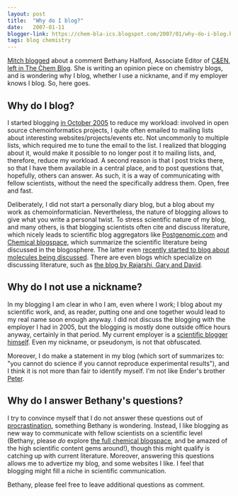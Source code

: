 ```yaml
---
layout: post
title:  "Why do I blog?"
date:   2007-01-11
blogger-link: https://chem-bla-ics.blogspot.com/2007/01/why-do-i-blog.html
tags: blog chemistry
---
```


[Mitch blogged](http://www.chemicalforums.com/index.php?topic=12307.msg57384#msg57384) about a comment Bethany Halford,
Associate Editor of [C&EN](http://pubs.acs.org/cen/), [left in The Chem Blog](http://www.thechemblog.com/?p=360#comment-1889).
She is writing an opinion piece on chemistry blogs, and is wondering why I blog, whether I use a nickname, and if my
employer knows I blog. So, here goes.

## Why do I blog?

I started blogging [in October 2005](http://chem-bla-ics.blogspot.com/2005/10/chem-bla-ics.html) to reduce my workload:
involved in open source chemoinformatics projects, I quite often emailed to mailing lists about interesting websites/projects/events
etc. Not uncommonly to multiple lists, which required me to tune the email to the list. I realized that blogging about it, would
make it possible to no longer post it to mailing lists, and, therefore, reduce my workload. A second reason is that I post
tricks there, so that I have them available in a central place, and to post questions that, hopefully, others can answer.
As such, it is a way of communicating with fellow scientists, without the need the specifically address them. Open, free and fast.

Deliberately, I did not start a personally diary blog, but a blog about my work as chemoinformatician. Nevertheless, the nature of
blogging allows to give what you write a personal twist. To stress scientific nature of my blog, and many others, is that blogging
scientists often cite and discuss literature, which nicely leads to scientific blog aggregators like [Postgenomic.com](http://postgenomic.com/)
and [Chemical blogspace](http://wiki.cubic.uni-koeln.de/cb/), which summarize the scientific literature being discussed in
the blogosphere. The latter even [recently started to blog about molecules being discussed](http://chem-bla-ics.blogspot.com/2007/01/chemical-blogspace-is-getting-more.html).
There are even blogs which specialize on discussing literature, such as [the blog by Rajarshi, Gary and David](http://cheminfoclub.blogspot.com/).

## Why do I not use a nickname?

In my blogging I am clear in who I am, even where I work; I blog about my scientific work, and, as reader, putting one and one
together would lead to my real name soon enough anyway. I did not discuss the blogging with the employer I had in 2005, but the
blogging is mostly done outside office hours anyway, certainly in that period. My current employer is a
[scientific blogger himself](http://wiki.cubic.uni-koeln.de/blog/index.php). Even my nickname, or pseudonym, is not that obfuscated.

Moreover, I do make a statement in my blog (which sort of summarizes to: "you cannot do science if you cannot reproduce experimental results"),
and I think it is not more than fair to identify myself. I'm not like Ender's brother [Peter](http://en.wikipedia.org/wiki/Peter_Wiggin).

## Why do I answer Bethany's questions?

I try to convince myself that I do not answer these questions out of [procrastination](http://pubs.acs.org/cen/science/84/8422sci2.html),
something Bethany is wondering. Instead, I like blogging as new way to communicate with fellow scientists on a scientific level (Bethany,
please *do* explore [the full chemical blogspace](http://wiki.cubic.uni-koeln.de/cb/blogs.php), and be amazed of the high scientific
content gems around!), though this might qualify is catching up with current literature. Moreover, answering this questions allows
me to advertize my blog, and some websites I like. I feel that blogging might fill a niche in scientific communication.

Bethany, please feel free to leave additional questions as comment.

